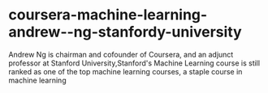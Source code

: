 # coursera-machine-learning-andrew--ng-stanfordy-university
Andrew Ng is chairman and cofounder of Coursera, and an adjunct professor at Stanford University,Stanford's Machine Learning course is still ranked as one of the top machine learning courses, a staple course in machine learning
